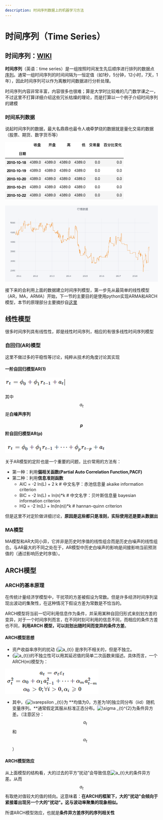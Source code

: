 ```yaml
---
description: 时间序列数据上的机器学习方法
---
```


# 时间序列（Time Series）

## 时间序列：[WIKI](https://zh.wikipedia.org/wiki/%E6%99%82%E9%96%93%E5%BA%8F%E5%88%97)

**时间序列**（英语：time series）是一组按照时间发生先后顺序进行排列的数据点[序列](https://zh.wikipedia.org/wiki/%E5%BA%8F%E5%88%97)。通常一组时间序列的时间间隔为一恒定值（如1秒，5分钟，12小时，7天，1年），因此时间序列可以作为离散时间数据进行分析处理。

时间序列内容非常丰富，内容很多也很难；算是大学时比较难的几门数学课之一，不过这里不打算详细介绍这些冗长枯燥的理论，而是打算以一个例子介绍时间序列的建模

### 时间系列数据

说起时间序列的数据，最大名鼎鼎也最令人魂牵梦绕的数据就是量化交易的数据（股票、期货、数字货币等）

![](.gitbook/assets/image.png)

![](.gitbook/assets/image%20%281%29.png)

接下来的会利用上面的数据建立时间序列模型，第一步先从最简单的线性模型（AR，MA，ARMA）开始，下一节的主要目的是使用python实现ARMA和ARCH模型，本节的原理部分主要摘抄自[这里](https://zhuanlan.zhihu.com/p/21962996)

## 线性模型

很多时间序列具有线性性，即是线性时间序列，相应的有很多线性时间序列模型

### **自回归\(AR\)模型**

这里不做过多的平稳性等讨论，纯粹从技术的角度讨论其实现

#### 一阶自回归模型AR\(1\)

![](.gitbook/assets/image%20%283%29.png)

其中$${a_t}$$是**白噪声序列**

#### $$p$$阶自回归模型AR\(p\)

![](.gitbook/assets/image%20%2810%29.png)

关于AR模型的定阶也是一个重要的问题，比价常用的方法有：

* 第一种：利用**偏相关函数\(Partial Auto Correlation Function,PACF\)**
* 第二种：利用**信息准则函数**
  * AIC = -2 ln\(L\) + 2 k \# 中文名字：赤池信息量 akaike information criterion
  * BIC = -2 ln\(L\) + ln\(n\)\*k \# 中文名字：贝叶斯信息量 bayesian information criterion
  * HQ = -2 ln\(L\) + ln\(ln\(n\)\)\*k \# hannan-quinn criterion

但是这里不对定阶做详细讨论，**原因是这些都只是准则，实际使用还是要从数据出**

### **MA模型**

MA模型和AR大同小异，它并非是历史时序值的线性组合而是历史白噪声的线性组合。与AR最大的不同之处在于，AR模型中历史白噪声的影响是间接影响当前预测值的（通过影响历史时序值）。  


## ARCH模型

### ARCH的基本原理

在传统计量经济学模型中，干扰项的方差被假设为常数。但是许多经济时间序列呈现出波动的集聚性，在这种情况下假设方差为常数是不恰当的。

ARCH模型将当前一切可利用信息作为条件，并采用某种自回归形式来刻划方差的变异，对于一个时间序列而言，在不同时刻可利用的信息不同，而相应的条件方差也不同，**利用ARCH 模型，可以刻划出随时间而变异的条件方差**。

#### ARCH模型思想

* 资产收益率序列的扰动 {![a\_{t} ](http://www.zhihu.com/equation?tex=a_%7Bt%7D+)} 是序列不相关的，但是不独立。
* {![a\_{t} ](http://www.zhihu.com/equation?tex=a_%7Bt%7D+)}的不独立性可以用其延迟值的简单二次函数来描述。具体而言，一个ARCH\(m\)模型为：

![](.gitbook/assets/image%20%2821%29.png)

* 其中，{![\varepsilon \_{t} ](http://www.zhihu.com/equation?tex=%5Cvarepsilon+_%7Bt%7D+)}为 **均值为0，方差为1的独立同分布（iid）随机变量序列。**通常假定其服从标准正态分布。![\sigma \_{t}^{2} ](http://www.zhihu.com/equation?tex=%5Csigma+_%7Bt%7D%5E%7B2%7D+)为条件异方差。（注意区分：$$a_{t}$$和$$\alpha_t$$）

#### ARCH模型效应

从上面模型的结构看，大的过去的平方“扰动”会导致信息![a\_{t} ](http://www.zhihu.com/equation?tex=a_%7Bt%7D+)大的条件异方差。从而$$a_t$$有取绝对值较大的值的倾向。这意味着：**在ARCH的框架下，大的"扰动"会倾向于紧接着出现另一个大的"扰动"。这与波动率聚集的现象相似。**

所谓ARCH模型效应，也就是**条件异方差序列的序列相关性**

